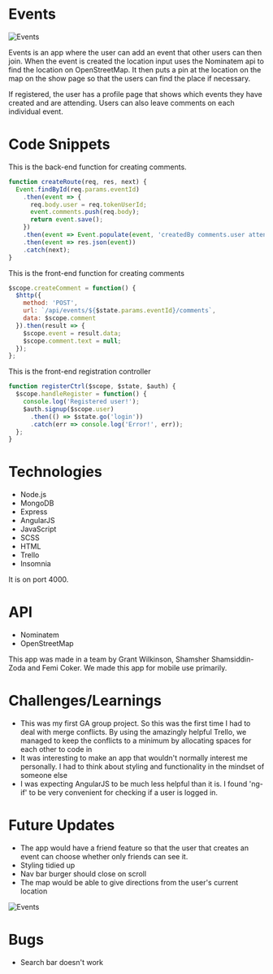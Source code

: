 # Events

![Events](https://i.imgur.com/VusU94H.png)

Events is an app where the user can add an event that other users can then join. When the event is created the location input uses the Nominatem api to find the location on OpenStreetMap. It then puts a pin at the location on the map on the show page so that the users can find the place if necessary.

If registered, the user has a profile page that shows which events they have created and are attending. Users can also leave comments on each individual event.

# Code Snippets

This is the back-end function for creating comments.

```javascript
function createRoute(req, res, next) {
  Event.findById(req.params.eventId)
    .then(event => {
      req.body.user = req.tokenUserId;
      event.comments.push(req.body);
      return event.save();
    })
    .then(event => Event.populate(event, 'createdBy comments.user attendees.attendee'))
    .then(event => res.json(event))
    .catch(next);
}
```

This is the front-end function for creating comments

```javascript
$scope.createComment = function() {
  $http({
    method: 'POST',
    url: `/api/events/${$state.params.eventId}/comments`,
    data: $scope.comment
  }).then(result => {
    $scope.event = result.data;
    $scope.comment.text = null;
  });
};
```

This is the front-end registration controller

```javascript
function registerCtrl($scope, $state, $auth) {
  $scope.handleRegister = function() {
    console.log('Registered user!');
    $auth.signup($scope.user)
      .then(() => $state.go('login'))
      .catch(err => console.log('Error!', err));
  };
}
```

# Technologies

* Node.js
* MongoDB
* Express
* AngularJS
* JavaScript
* SCSS
* HTML
* Trello
* Insomnia

It is on port 4000.

# API

* Nominatem
* OpenStreetMap

This app was made in a team by Grant Wilkinson, Shamsher Shamsiddin-Zoda and Femi Coker. We made this app for mobile use primarily.

# Challenges/Learnings

* This was my first GA group project. So this was the first time I had to deal with merge conflicts. By using the amazingly helpful Trello, we managed to keep the conflicts to a minimum by allocating spaces for each other to code in
* It was interesting to make an app that wouldn't normally interest me personally. I had to think about styling and functionality in the mindset of someone else
* I was expecting AngularJS to be much less helpful than it is. I found 'ng-if' to be very convenient for checking if a user is logged in.

# Future Updates

* The app would have a friend feature so that the user that creates an event can choose whether only friends can see it.
* Styling tidied up
* Nav bar burger should close on scroll
* The map would be able to give directions from the user's current location

![Events](https://i.imgur.com/iAy79Fn.png)

# Bugs

* Search bar doesn't work

